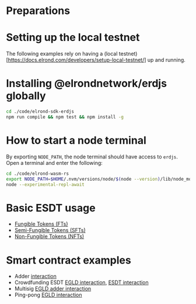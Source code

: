 # Preparations

# Setting up the local testnet

The following examples rely on having a (local testnet)[https://docs.elrond.com/developers/setup-local-testnet/] up and running.

# Installing @elrondnetwork/erdjs globally

```bash
cd ./code/elrond-sdk-erdjs
npm run compile && npm test && npm install -g
```

# How to start a node terminal

By exporting `NODE_PATH`, the node terminal should have access to `erdjs`.
Open a terminal and enter the following:

```bash
cd ./code/elrond-wasm-rs
export NODE_PATH=$HOME/.nvm/versions/node/$(node --version)/lib/node_modules
node --experimental-repl-await
```

# Basic ESDT usage

- [Fungible Tokens (FTs)](esdt-FT-fungible-tokens.md)
- [Semi-Fungible Tokens (SFTs)](esdt-SFT-semi-fungible-tokens.md)
- [Non-Fungible Tokens (NFTs)](esdt-NFT-non-fungible-tokens.md)

# Smart contract examples

- Adder [interaction](../../../contracts/examples/adder/interaction/Adder.erdjs.md)
- Crowdfunding ESDT [EGLD interaction](../../../contracts/examples/crowdfunding-esdt/interaction/Crowdfunding-egld.erdjs.md), [ESDT interaction](../../../contracts/examples/crowdfunding-esdt/interaction/Crowdfunding-esdt.erdjs.md)
- Multisig [EGLD adder interaction](../../../contracts/examples/multisig/interaction/Multisig-adder-egld.erdjs.md)
- Ping-pong [EGLD interaction](../../../contracts/examples/ping-pong-egld/interaction/Ping-pong-egld.erdjs.md)

